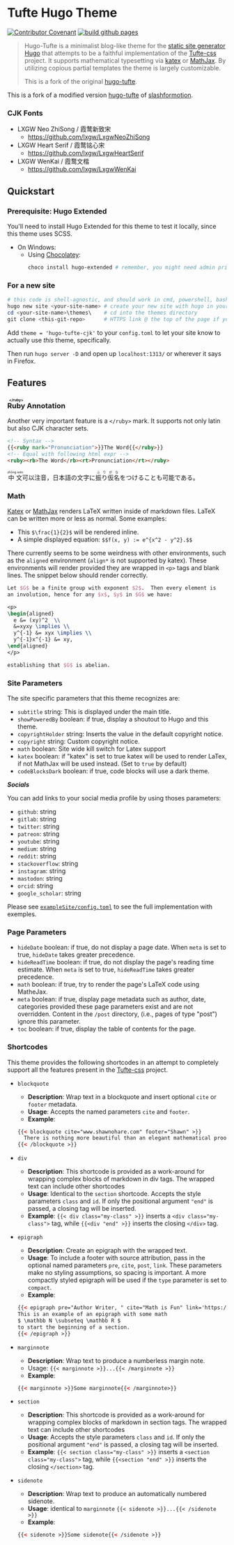 # Tufte Hugo Theme
[![Contributor Covenant](https://img.shields.io/badge/Contributor%20Covenant-2.0-4baaaa.svg)](code_of_conduct.md)
[![build github pages](https://github.com/Laurenfrost/hugo-tufte-cjk/actions/workflows/build-site-ghpages.yml/badge.svg)](https://github.com/Laurenfrost/hugo-tufte-cjk/actions/workflows/build-site-ghpages.yml)


> Hugo-Tufte is a minimalist blog-like theme for the
> [static site generator Hugo](https://gohugo.io) that
> attempts to be a faithful implementation of the
> [Tufte-css](https://github.com/edwardtufte/tufte-css) project.
> It supports mathematical typesetting via [katex](https://katex.org/) or [MathJax](https://www.mathjax.org).
> By utilizing copious partial templates the theme is largely customizable.
> 
> This is a fork of the original [hugo-tufte](https://github.com/shawnohare/hugo-tufte). 

This is a fork of a modified version [hugo-tufte](https://github.com/slashformotion/hugo-tufte) of [slashformotion](https://github.com/slashformotion). 

### CJK Fonts

- LXGW Neo ZhiSong / 霞鹜新致宋
  - https://github.com/lxgw/LxgwNeoZhiSong
- LXGW Heart Serif / 霞鹜铭心宋
  - https://github.com/lxgw/LxgwHeartSerif
- LXGW WenKai / 霞鹜文楷
  - https://github.com/lxgw/LxgwWenKai

## Quickstart

### Prerequisite: Hugo Extended

You'll need to install Hugo Extended for this theme to test it locally, since this theme uses SCSS.
- On Windows:
  - Using [Chocolatey](https://chocolatey.org/):
    ```powershell
    choco install hugo-extended # remember, you might need admin privs
    ```

### For a new site

```powershell
# this code is shell-agnostic, and should work in cmd, powershell, bash, zsh....
hugo new site <your-site-name> # create your new site with hugo in your pwd
cd <your-site-name>\themes\    # cd into the themes directory
git clone <this-git-repo>      # HTTPS link @ the top of the page if you've never done this before
```

Add `theme = 'hugo-tufte-cjk'` to your `config.toml` to let your site know to actually use _this_ theme, specifically.

Then run `hugo server -D` and open up `localhost:1313/` or wherever it says in Firefox.

## Features

### <ruby><rb>Ruby</rb><rt>\<\/ruby\></rt></ruby> Annotation

Another very important feature is a `</ruby>` mark. It supports not only latin but also CJK character sets.

```html {linenos=table, linenostart=1}
<!-- Syntax -->
{{<ruby mark="Pronunciation">}}The Word{{</ruby>}}
<!-- Equal with following html expr -->
<ruby><rb>The Word</rb><rt>Pronunciation</rt></ruby>
```
<ruby><rb>中文</rb><rt>zhōng wén</rt></ruby>可以注音，日本語の文字に<ruby><rb>振り仮名</rb><rt>ふりがな</rt></ruby>をつけることも可能である。

### Math

[Katex](https://katex.org/) or [MathJax](https://www.mathjax.org) renders LaTeX written inside of markdown files. LaTeX can be written more or less as normal. Some examples:

- This `$\frac{1}{2}$` will be rendered inline.
- A simple displayed equation: `$$f(x, y) := e^{x^2 - y^2}.$$`

There currently seems to be some weirdness with other environments,
such as the `aligned` environment (`align*` is not supported by katex).  These environments will render provided
they are wrapped in `<p>` tags and blank lines.  The snippet below should
render correctly.
```latex
Let $G$ be a finite group with exponent $2$.  Then every element is
an involution, hence for any $x$, $y$ in $G$ we have:

<p>
\begin{aligned}
  e &= (xy)^2  \\
  &=xyxy \implies \\
  y^{-1} &= xyx \implies \\
  y^{-1}x^{-1} &= xy,
\end{aligned}
</p>

establishing that $G$ is abelian.
```

### Site Parameters

The site specific parameters that this theme recognizes are:

- `subtitle` string: This is displayed under the main title.
- `showPoweredBy` boolean: if true, display a shoutout to Hugo and this theme.
- `copyrightHolder` string: Inserts the value in the default copyright notice.
- `copyright` string: Custom copyright notice.
- `math` boolean: Site wide kill switch for Latex support
- `katex` boolean: if "katex" is set to true katex will be used to render LaTex, if not MathJax will be used instead. (Set to `true` by default)
- `codeBlocksDark` boolean: if true, code blocks will use a dark theme.

***Socials***

You can add links to your social media profile by using thoses parameters:
- `github`: string
- `gitlab`: string
- `twitter`: string
- `patreon`: string
- `youtube`: string
- `medium`: string
- `reddit`: string
- `stackoverflow`: string
- `instagram`: string
- `mastodon`: string
- `orcid`: string
- `google_scholar`: string

Please see [`exampleSite/config.toml`](https://github.com/slashformotion/hugo-tufte/blob/master/exampleSite/config.toml#L30) to see the full implementation with exemples.

### Page Parameters

- `hideDate` boolean: if true, do not display a page date.  When `meta` is set to
  true, `hideDate` takes greater precedence.
- `hideReadTime` boolean: if true, do not display the page's reading time
  estimate.  When `meta` is set to true, `hideReadTime` takes greater precedence.
- `math` boolean: if true, try to render the page's LaTeX code using MatheJax.
- `meta` boolean: if true, display page metadata such as author, date, categories provided
  these page parameters exist and are not overridden.  Content in the `/post` directory,
  (i.e., pages of type "post") ignore this parameter.
- `toc` boolean: if true, display the table of contents for the page.

### Shortcodes

This theme provides the following shortcodes in an attempt to completely
support all the features present in the
[Tufte-css](https://github.com/edwardtufte/tufte-css) project.

- `blockquote`
  - **Description**: Wrap text in a blockquote and insert optional
  `cite` or `footer` metadata.
  - **Usage**: Accepts the named parameters `cite` and `footer`.
  - **Example**:
  ```html
  {{< blockquote cite="www.shawnohare.com" footer="Shawn" >}}
    There is nothing more beautiful than an elegant mathematical proof.
  {{< /blockquote >}}
  ```

- `div`
   - **Description**: This shortcode is provided as a work-around for wrapping
   complex blocks of markdown in div tags. The wrapped text can
   include other shortcodes
   - **Usage**: Identical to the `section` shortcode.
   Accepts the style parameters `class` and `id`.
   If only the positional argument `"end"` is passed, a closing tag
   will be inserted.
   - **Example**: `{{< div class="my-class" >}}` inserts a
   `<div class="my-class">` tag, while
   `{{<div "end" >}}` inserts the closing `</div>` tag.

- `epigraph`
  - **Description**: Create an epigraph with the wrapped text.
  - **Usage**: To include a footer with source attribution, pass in the
  optional named parameters `pre`, `cite`, `post`, `link`. These parameters
  make no styling assumptions, so spacing is important.  A more compactly
  styled epigraph will be used if the `type` parameter is set to `compact`.
  - **Example**:
  ```html
  {{< epigraph pre="Author Writer, " cite="Math is Fun" link='https://www.google.com' >}}
  This is an example of an epigraph with some math
  $ \mathbb N \subseteq \mathbb R $
  to start the beginning of a section.
  {{< /epigraph >}}
  ```

- `marginnote`
  - **Description**: Wrap text to produce a numberless margin note.
  - Usage: `{{< marginnote >}}...{{< /marginnote >}}`
  - **Example**: 
  ```html
  {{< marginnote >}}Some marginnote{{< /marginnote>}}
  ```

- `section`
   - **Description**: This shortcode is provided as a work-around for wrapping
   complex blocks of markdown in section tags. The wrapped text can
   include other shortcodes
   - **Usage**: Accepts the style parameters `class` and `id`.
   If only the positional argument `"end"` is passed, a closing tag
   will be inserted.
   - **Example**: `{{< section class="my-class" >}}` inserts a
   `<section class="my-class">` tag, while
   `{{<section "end" >}}` inserts the closing `</section>` tag.


- `sidenote`
  - **Description**: Wrap text to produce an automatically numbered sidenote.
  - **Usage**: identical to `marginnote`
  `{{< sidenote >}}...{{< /sidenote >}}`
  - **Example**: 
  ```html
  {{< sidenote >}}Some sidenote{{< /sidenote >}}
  ```

